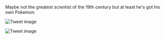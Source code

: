 Maybe not the greatest scientist of the 19th century but at least he's got his own Pokemon.


![Tweet image](/assets/crosspoast/F2Id9PDaUAAmxAB.jpg)

![Tweet image](/assets/crosspoast/F2Id-6va4AAj5nd.png)

